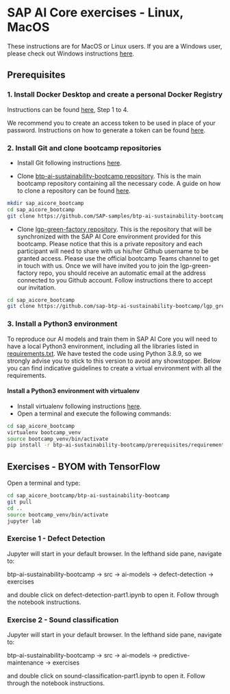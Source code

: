 # SAP AI Core exercises - Linux, MacOS


These instructions are for MacOS or Linux users. If you are a Windows user, please check out Windows instructions [here](./prerequisites_win.md).

## Prerequisites

### 1. Install Docker Desktop and create a personal Docker Registry
Instructions can be found [here](https://docs.docker.com/docker-hub/), Step 1 to 4.

 We recommend you to create an access token to be used in place of your password. Instructions on how to generate a token can be found [here](https://docs.docker.com/docker-hub/access-tokens/#create-an-access-token).

###  2. Install Git and clone bootcamp repositories
*	Install Git following instructions [here](https://github.com/git-guides/install-git).

*	Clone [btp-ai-sustainability-bootcamp repository](https://github.com/SAP-samples/btp-ai-sustainability-bootcamp). This is the main bootcamp repository containing all the necessary code.  A guide on how to clone a repository can be found [here]( https://docs.github.com/en/repositories/creating-and-managing-repositories/cloning-a-repository).
```sh
mkdir sap_aicore_bootcamp
cd sap_aicore_bootcamp
git clone https://github.com/SAP-samples/btp-ai-sustainability-bootcamp.git
```

*	Clone [lgp-green-factory repository](https://github.com/sap-btp-ai-sustainability-bootcamp). This is the repository that will be synchronized with the SAP AI Core environment provided for this bootcamp. Please notice that this is a private repository and each participant will need to share with us his/her Github username to be granted access. Please use the official bootcamp Teams channel to get in touch with us. Once we will have invited you to join the lgp-green-factory repo, you should receive an automatic email at the address connected to you Github account. Follow instructions there to accept our invitation.
```sh
cd sap_aicore_bootcamp
git clone https://github.com/sap-btp-ai-sustainability-bootcamp/lgp_green_factory.git
```

### 3. Install a Python3 environment

To reproduce our AI models and train them in SAP AI Core you will need to have a local Python3 environment, including all the libraries listed in [requirements.txt](requirements.txt). We have tested the code using Python 3.8.9, so we strongly advise you to stick to this version to avoid any showstopper. Below you can find indicative guidelines to create a virtual environment with all the requirements.

#### Install a Python3 environment with virtualenv
*	Install virtualenv following instructions [here](https://virtualenv.pypa.io/en/latest/installation.html).
* Open a terminal and execute the following commands:

```sh
cd sap_aicore_bootcamp
virtualenv bootcamp_venv
source bootcamp_venv/bin/activate
pip install -r btp-ai-sustainability-bootcamp/prerequisites/requirements.txt
```

## Exercises - BYOM with TensorFlow

Open a terminal and type:
```sh
cd sap_aicore_bootcamp/btp-ai-sustainability-bootcamp
git pull
cd ..
source bootcamp_venv/bin/activate
jupyter lab
```

### Exercise 1 - Defect Detection

Jupyter will start in your default browser. In the lefthand side pane, navigate to: <br> 

btp-ai-sustainability-bootcamp &rarr; src &rarr; ai-models &rarr; defect-detection &rarr; exercises <br>

and double click on defect-detection-part1.ipynb to open it. Follow through the notebook instructions.


### Exercise 2 - Sound classification

Jupyter will start in your default browser. In the lefthand side pane, navigate to: <br> 

btp-ai-sustainability-bootcamp &rarr; src &rarr; ai-models &rarr; predictive-maintenance &rarr; exercises <br>

and double click on sound-classification-part1.ipynb to open it. Follow through the notebook instructions.

